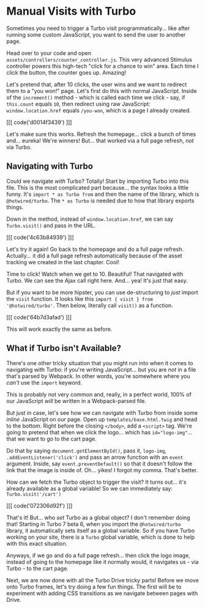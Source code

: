 # Manual Visits with Turbo

Sometimes you need to trigger a Turbo visit programmatically... like after
running some custom JavaScript, you want to send the user to another page.

Head over to your code and open `assets/controllers/counter_controller.js`. This
very advanced Stimulus controller powers this high-tech "click for a chance to
win" area. Each time I click the button, the counter goes up. Amazing!

Let's pretend that, after 10 clicks, the user wins and we want to redirect them to
a "you won!" page. Let's first do this with normal JavaScript. Inside of the
`increment()` method - which is called each time we click - say, if `this.count`
equals `10`, then redirect using raw JavaScript: `window.location.href` equals
`/you-won`, which is a page I already created.

[[[ code('d0014f3439') ]]]

Let's make sure this works. Refresh the homepage... click a bunch of times and...
eureka! We're winners! But... that worked via a full page refresh, *not* via Turbo.

## Navigating with Turbo

Could we navigate *with* Turbo? Totally! Start by importing Turbo into this
file. This is the most complicated part because... the syntax looks a little
funny. It's `import * as Turbo from` and then the name of the library, which
is `@hotwired/turbo`. The `* as Turbo` is needed due to how that library exports
things.

Down in the method, instead of `window.location.href`, we can say `Turbo.visit()`
and pass in the URL.

[[[ code('4c63b84939') ]]]

Let's try it again! Go back to the homepage and do a full page refresh. Actually...
it did a full page refresh automatically because of the asset tracking we
created in the last chapter. Cool!

Time to click! Watch when we get to 10. Beautiful! That navigated with Turbo. We
can see the Ajax call right here. And... yea! It's just that easy.

But if you want to be more hipster, you can use de-structuring to *just* import the
`visit` function. It looks like this `import { visit } from '@hotwired/turbo'`. Then
below, literally call `visit()` as a function.

[[[ code('64b7d3afad') ]]]

This will work exactly the same as before.

## What if Turbo isn't Available?

There's one other tricky situation that you might run into when it comes to navigating
with Turbo: if you're writing JavaScript... but you are *not* in a file that's
parsed by Webpack. In other words, you're somewhere where you *can't* use the
`import` keyword.

This is probably not very common and, really, in a perfect world, 100% of our
JavaScript *will* be written in a Webpack-parsed file.

But just in case, let's see how we can navigate with Turbo from inside some
*inline* JavaScript on our page. Open up `templates/base.html.twig` and head to the
bottom. Right before the closing `</body>`, add a `<script>` tag. We're going to pretend
that when we click the logo... which has `id="logo-img"`...  that we want to go to
the cart page.

Do that by saying `document.getElementById()`, pass it, `logo-img`,
`.addEventListener('click')` and pass an arrow function with an `event` argument.
Inside, say `event.preventDefault()` so that it doesn't follow the link that the
image is inside of. Oh... yikes! I forgot my comma. That's better.

How can we fetch the Turbo object to trigger the visit? It turns out... it's already
available as a global variable! So we can immediately say: `Turbo.visit('/cart')`

[[[ code('072306d92f') ]]]

That's it! But... who *set* Turbo as a global object? I don't remember doing that!
Starting in Turbo 7 beta 6, when you import the `@hotwired/turbo` library, it
automatically sets itself as a global variable. So if you have Turbo working on
your site, there *is* a `Turbo` global variable, which is done to help with this
exact situation.

Anyways, if we go and do a full page refresh... then click the logo image, instead
of going to the homepage like it normally would, it navigates us - via Turbo - to
the cart page.

Next, we are now done with all the Turbo Drive tricky parts! Before we move onto
Turbo frames, let's try doing a few fun things. The first will be to experiment with
adding CSS transitions as we navigate between pages with Drive.
